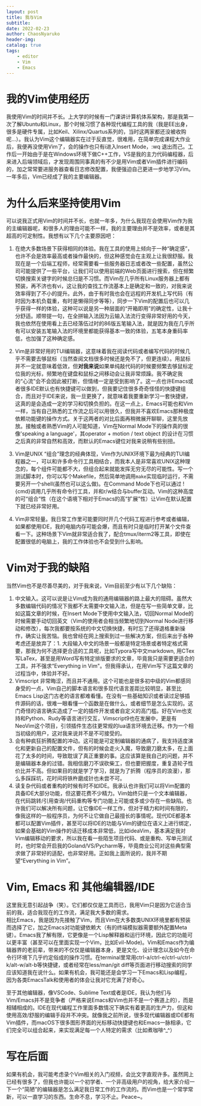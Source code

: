 ```yaml
---
layout: post
title: 我与Vim
subtitle: 
date: 2022-02-23
author: ChaosNyaruko
header-img: 
catalog: true
tags:
    - editor
    - Vim
    - Emacs
---
```


# 我的Vim使用经历
我使用Vim的时间并不长。上大学的时候有一门课讲计算机体系架构，那是我第一次了解Ubuntu和Linux，那个时候习惯了各种现代编程工具的我（我是EE出身，很多是硬件专属，比如Keil、Xilinx/Quartus系列的，当时这两家都还没被收购呢...）。我认为Vim这个编辑器实在过于反直觉，很难用，在简单完成课程大作业后，我便再没使用Vim了，会的操作也只有i进入Insert Mode，<esc>:wq 退出而己。工作后一开始由于是在Windows环境下做C++工作，VS是我的主力代码编程器，后来进入后端领域后，才发现周围同事真的有不少是用Vim或者Vim插件进行编码的，加之常常要进服务器查看日志修改配置，我便强迫自己更进一步地学习Vim。一年多后，Vim已经成了我的主要编辑器。

# 为什么后来坚持使用Vim
可以说我正式用Vim的时间并不长，也就一年多，为什么我现在会使用Vim作为我的主编辑器呢，和很多人的理由可能不一样，我的主要理由并不是效率，或者是其超高的可定制性。我想有以下几个主要原因吧：
1. 在绝大多数场景下获得相同的体验。我在工具的使用上倾向于一种“确定感”，也许不会是效率最高或者操作最快的，但这种感觉会在主观上让我很舒服。我现在是一个后端工程师，经常需要看一些服务器日志或者改一些配置，虽然公司可能提供了一些平台，让我们可以使用前端的Web页面进行搜索，但在频繁切换搜索关键字的时候总归是不习惯。而Vim在几乎所有Linux服务器上都有预装，再不济也有vi，这让我的查找工作流基本上是确定和一致的，对我来说效率得到了不小的提升。此外，由于有时我也会在远程的开发机上写代码（有时因为本机负载重，有时是懒得同步等等），同步一下Vim的配置后也可以几乎获得一样的体验，这种可以说是另一种层面的“开箱即用”的确定性，让我十分舒适。顺带提一句，在全拼输入法因为云输入法流行变得非常好用的今天，我也依然在使用看上去已经落伍过时的86版五笔输入法，就是因为我在几乎所有可以安装五笔输入法的环境里都能获得基本一致的体验，五笔本身重码率低，也加强了这种确定感。

2. Vim是非常好用的TUI编辑器，这意味着我在阅读代码或者编写代码的时候几乎不需要去够鼠标（当然查阅文档很多时候还是免不了，但更连续）。用鼠标并不一定就意味着低效，但**对我来说**如果单纯敲代码的时候要频繁去够鼠标定位我的光标，频繁地在键盘和鼠标之间移动会让我非常烦躁。我不确定我的“心流”会不会因此被打断，但情绪一定是受到影响了。这一点也许Emacs或者很多IDE默认也有快捷键可以做到，但我要记住很多奇奇怪怪的快捷键组合，而且对于IDE来说，我一旦更换了，就意味着我要重新学习一套快捷键，这真的是会造成一定的学习和切换负担的。在这一点上，Emacs可能也和Vim一样，当有自己熟悉的工作流之后可以用很久，但我并不喜欢Emacs那种极度依赖功能键的操作方式。关于这两者的对比后面再稍微展开聊聊，这里先放放。接触或者熟悉Vim的人可能知道，Vim在Normal Mode下的操作真的很像'speaking a language'，其operator + motion / text object 的设计在习惯之后真的非常自然和高效，而默认的Emacs键位对我来说稍有些别扭。
3. Vim是UNIX “组合”理念的经典体现，Vim作为UNIX环境下最为经典的TUI编程器之一，可以和许多命令行工具相结合，而我本人是非常喜欢UNIX这种理念的，每个组件可能都不大，但组合起来就能发挥无穷无尽的可能性。写一个测试脚本时，你可以写个Makefile，然后简单地调用`make`实现临时运行，不需要另开一个shell(虽然也可以这么做)。在Command Mode下也可以通过 !{cmd}调用几乎所有命令行工具，并和r/w结合与buffer互动。Vim的这种高度的可“组合”性（在这个语境下相对于Emacs的高“扩展”性）让Vim在默认配置下就已经非常好用。
4. Vim非常轻量。我日常工作里可能要同时开几个代码工程进行参考或者编辑，如果都使用IDE，我的电脑内存可能会爆，而且有时只是临时打开某个文件查看一下。这种场景下Vim就非常适合我了，配合tmux/iterm2等工具，即使在配置很低的电脑上，我的工作体验也不会受到什么影响。
    
# Vim对于我的缺陷
当然Vim也不是尽善尽美的，对于我来说，Vim目前至少有以下几个缺陷：
1. 中文输入。这可以说是让Vim成为我的通用编辑器的路上最大的阻碍。虽然大多数编辑代码的情况下我都不太需要中文输入法，但是在写一些简单文章，比如这篇文章的时候，在Insert Mode下使用中文输入法，切回Normal Mode的时候需要手动切回英文（Vim的使用者会相当频繁地切到Normal Node进行移动和修改），每次我都要按系统的中文切换快捷，有时忘了还得退格重新操作，确实让我苦恼。我也曾经在网上搜索到过一些解决方案，但后来出于各种考虑还是放弃了：1. 大段输入中文的场景一般都是特定场景或者特定格式需要，那我为何不选择更合适的工具呢，比如Typora写中文markdown, 用CTex写LaTex，甚至是用Word写有特定排版要求的文章，毕竟我只是需要更适合的工具，并不强求“Everything in Vim"。但我得承认，在用Vim写下这篇文章的过程当中，体验并不好。
2. Vimscript 非常晦涩，而且并不通用。这个可能也是很多初中级的Vim都感同身受的一点，Vim自己的脚本语言和很多现代语言差距比较明显，甚至比Emacs Lisp这门古老的语言都难看懂。在没有一些基础知识或者读过足够插件源码的话，很难一眼看懂一个函数是在做什么，或者细节是怎么实现的。这门奇怪的语言确实造成了一定的插件开发或者自定义的高门槛。好在Vim也支持和Python、Rudy等语言进行交互，Vimscript9也在发展中，更是有NeoVim这个项目，引领插件生态往更常规的lua语言环境去迁移。作为一个相当初级的用户，这对我来说并不是不可接受的。
3. 会有种疯狂折腾配置的冲动。这可能是可定制编辑器的通病了，我支持适度演化和更新自己的配置文件，但有的时候会走火入魔，导致磨刀磨太多，在上面花了太多的时间，导致耽误了真正重要的事。这应该算是我自己的问题，并不是编辑器本身的过错。我相信磨刀不误砍柴工，但也要把握度，重复造轮子性价比并不高。但如果目的就是学了学习，就是为了折腾（程序员的浪漫），那么多踩踩坑，花时间将铁杵磨成针也未尝不可。
4. 读复杂代码或者重构的时候有时不如IDE。我承认也许我们可以将Vim配置的具备IDE大部分功能，但这要花费不少精力。Vim始终只是一个文本编辑器，在代码跳转/引用查询/代码重构等专门功能上可能或多或少存在一些缺陷。也许我们可以解决所有问题，让它像IDE一样工作，但对于精力和时间有限的，像我这样的一般程序员，为何不让它做自己最擅长的事情呢。现代IDE都基本都可以配置Vim插件，甚至可以将IDE的功能与Vim的键位在语义上进行绑定，如果会基础的Vim操作的话迁移成本非常低，比如ideaVim，基本满足我对Vim编辑移动的要求，所以我在看一些陌生项目代码、或是重构、写单元测试时，也时常会开启我的Goland/VS/Pycharm等，毕竟商业公司对这些典型需求做了非常好的适配，也非常好用。正如我上面所说的，我并不期望“Everything in Vim”。
    
# Vim, Emacs 和 其他编辑器/IDE
这里我无意引起战争（笑）。它们都仅仅是工具而已，我用Vim只是因为它适合当前的我，适合我现在的工作流，满足我大多数的需求。  
相比Emacs，我是因为先接触了Vim，而且Vim在大多数类UNIX环境里都有预装而选择了它，加之Emacs对功能键依赖大（有的终端模拟器需要额外配置Meta键）。Emacs我了解有限，它更像是一个Lisp解释器和运行环境，因此它的功能可以更丰富（甚至可以在里面实现一个Vim，比如Evil-Mode)。Vim和Emacs作为编辑器界的老前辈，带来的不仅仅是编辑器本身，更是文化、设计理念以及如今在命令行环境下几乎约定俗成的操作习惯。在terminal里常用ctrl-a/ctrl-e/ctrl-u/ctrl-k/alt-w/alt-b等快捷键，或者经常在less/man/git diff等页面进行移动搜索的同学应该知道我在说什么。如果有机会，我可能还是会学习一下Emacs和Lisp编程，因为各类EmacsTalk和使用者的体会让我对它充满了好奇心。  
    
至于其他编辑器，像VSCode、Sublime Text或者是IDE，我认为他们与Vim/Emacs并不是竞争者（严格来说Emacs和Vim也并不是一个赛道上的），而是相辅相成的。IDE在现代编程工作里面多数情况下确实有着更高的生产力，但这和使用高效/舒服的编辑手段并不冲突。就像我之前所说，很多现代编辑器或IDE都有Vim插件，而macOS下很多图形界面的光标移动快捷键也和Emacs一脉相承，它们完全可以组合起来，来实现满足每一个人特定的需求（比如煮咖啡^_^）

# 写在后面
如果有机会，我可能考虑录个Vim相关的入门视频，会比文字直观许多。虽然网上已经有很多了，但我也许能以一个初学者、一个非高级用户的视角，给大家介绍一下一个“简陋”的编辑器是怎么满足我日常工作的工作流的。而Vim也是一个常学常新，可以一直学习的东西。生命不息，学习不止。Peace~。

